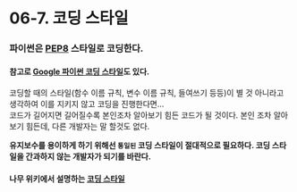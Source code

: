 # 06-7. 코딩 스타일

### 파이썬은 [PEP8](https://peps.python.org/pep-0008/) 스타일로 코딩한다.

#### 참고로 [Google 파이썬 코딩 스타일](https://google.github.io/styleguide/pyguide.html)도 있다.

코딩할 때의 스타일(함수 이름 규칙, 변수 이름 규칙, 들여쓰기 등등)이 별 것 아니라고 생각하여 이를 지키지 않고 코딩을 진행한다면...   
코드가 길어지면 길어질수록 본인조차 알아보기 힘든 코드가 될 것이다. 본인 조차 알아보기 힘든데, 다른 개발자는 말 할것도 없다. 

__유지보수를 용이하게 하기 위해선 `통일된` 코딩 스타일이 절대적으로 필요하다. 코딩 스타일을 간과하지 않는 개발자가 되기를 바란다.__

#### 나무 위키에서 설명하는 [코딩 스타일](https://namu.wiki/w/%EC%BD%94%EB%94%A9%20%EC%8A%A4%ED%83%80%EC%9D%BC)
